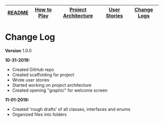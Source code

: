 |[README](../README.md)|[How to Play](how-to-play.md)|[Project Architecture](architecture.md)|[User Stories](user-stories.md)|[Change Logs](change-logs.md)|
|-|-|-|-|-|

# Change Log
**Version** 1.0.0

**10-31-2019:**
* Created GitHub repo
* Created scaffolding for project
* Wrote user stories
* Started working on project architecture
* Created opening "graphic" for welcome screen

**11-01-2019:**
* Created 'rough drafts' of all classes, interfaces and enums
* Organized files into folders